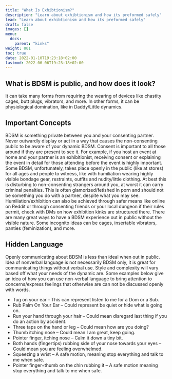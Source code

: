 ```yaml
---
title: "What Is Exhibtionism?"
description: "Learn about exhibtionism and how its preformed safely"
lead: "Learn about exhibtionism and how its preformed safely"
draft: false
images: []
menu:
  docs:
    parent: "kinks"
weight: 001
toc: true
date: 2022-01-10T19:23:18+02:00
lastmod: 2022-06-06T19:23:18+02:00
---
```

## What is BDSM is public, and how does it look?

It can take many forms from requiring the wearing of devices like chastity cages, butt plugs, vibrators, and more. In other forms, it can be physiological domination, like in Daddy/Little dynamics.

## Important Concepts

BDSM is something private between you and your consenting partner. Never outwardly display or act in a way that causes the non-consenting public to be aware of your dynamic BDSM.
Consent is important to all those around if they are present to see it. For example, if you host an event at home and your partner is an exhibitionist, receiving consent or explaining the event in detail for those attending before the event is highly important.
Some BDSM, unfortunately, takes place openly in the public (like at stores) for all ages and people to witness, like with humiliation wearing highly visible bondage gear, restraints, outfits and nudity/little clothing. At best this is disturbing to non-consenting strangers around you, at worst it can carry criminal penalties. This is often glamorized/fetished in porn and should not be something you do with a partner, despite what you may see.
Humiliation/exhibition can also be achieved through safer means like online on Reddit or through consenting friends or your local dungeon if their rules permit, check with DMs on how exhibition kinks are structured there.
There are many great ways to have a BDSM experience out in public without the visible nature. Some incognito ideas can be cages, insertable vibrators, panties (feminization), and more.

## Hidden Language

Openly communicating about BDSM is less than ideal when out in public. Idea of nonverbal language is not necessarily BDSM only, it is great for communicating things without verbal use. Style and complexity will vary based off what your needs of the dynamic are. Some examples below give an idea of how you can use non-verbal language to bring attention to concerns/express feelings that otherwise are can not be discussed openly with words.

- Tug on your ear – This can represent listen to me for a Dom or a Sub.
- Rub Palm On Your Ear – Could represent be quiet or hide what is going on.
- Run your hand through your hair – Could mean disregard last thing if you do an action by accident.
- Three taps on the hand or leg – Could mean how are you doing?
- Thumb itching nose – Could mean I am great, keep going.
- Pointer finger, itching nose – Calm it down a tiny bit.
- Both hands (fingertips) rubbing side of your nose towards your eyes – Could mean you are feeling overwhelmed.
- Squeezing a wrist – A safe motion, meaning stop everything and talk to me when safe.
- Pointer finger+thumb on the chin rubbing it – A safe motion meaning stop everything and talk to me when safe.
